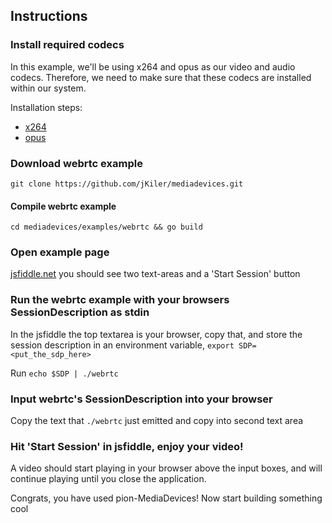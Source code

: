 ## Instructions

### Install required codecs

In this example, we'll be using x264 and opus as our video and audio codecs. Therefore, we need to make sure that these codecs are installed within our system. 

Installation steps:

* [x264](https://github.com/jKiler/mediadevices#x264)
* [opus](https://github.com/jKiler/mediadevices#opus)

### Download webrtc example

```
git clone https://github.com/jKiler/mediadevices.git
```

#### Compile webrtc example

```
cd mediadevices/examples/webrtc && go build
```

### Open example page

[jsfiddle.net](https://jsfiddle.net/gh/get/library/pure/pion/mediadevices/tree/master/examples/internal/jsfiddle/audio-and-video) you should see two text-areas and a 'Start Session' button

### Run the webrtc example with your browsers SessionDescription as stdin

In the jsfiddle the top textarea is your browser, copy that, and store the session description in an environment variable, `export SDP=<put_the_sdp_here>`

Run `echo $SDP | ./webrtc`

### Input webrtc's SessionDescription into your browser

Copy the text that `./webrtc` just emitted and copy into second text area

### Hit 'Start Session' in jsfiddle, enjoy your video!

A video should start playing in your browser above the input boxes, and will continue playing until you close the application.

Congrats, you have used pion-MediaDevices! Now start building something cool
